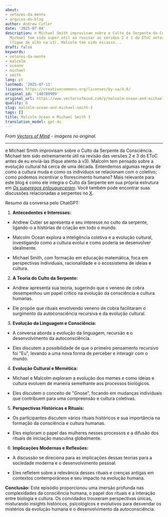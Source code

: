 ```yaml
---
about:
- vetores-da-mente
- arquivo-do-blog
author: Andrew Cutler
date: '2025-07-04'
description: e Michael Smith improvisam sobre o Culto da Serpente da Consciência.
  Michael tem sido super útil ao revisar as versões 2 e 3 do EToC antes de eu enviá-las
  (fique de olho na v3). Malcolm tem sido escasso...
draft: false
keywords:
- vetores-da-mente
- malcolm
- oceano
- michael
- smith
lang: pt
lastmod: '2025-07-11'
license: https://creativecommons.org/licenses/by-sa/4.0/
original_id: '140789909'
original_url: https://www.vectorsofmind.com/p/malcolm-ocean-and-michael-smith-3
quality: 6
slug: malcolm-ocean-and-michael-smith-3
tags: []
title: Malcolm Ocean e Michael Smith 3
translation_model: gpt-4o
---
```


*From [Vectors of Mind](https://www.vectorsofmind.com/p/malcolm-ocean-and-michael-smith-3) - imagens no original.*

---

e Michael Smith improvisam sobre o Culto da Serpente da Consciência. Michael tem sido extremamente útil na revisão das versões 2 e 3 do EToC antes de eu enviá-las (fique atento à v3). Malcolm tem pensado sobre a evolução cultural há cerca de uma década. Entendemos algumas regras de como a cultura muda e como os indivíduos se relacionam com o coletivo; como podemos incentivar o florescimento humano? Mais relevante para este blog é como ele integra o Culto da Serpente em sua própria estrutura em _[Os superegos enlouqueceram](https://malcolmocean.com/2023/07/superego-conflict-and-evolution/)_. Você também pode encontrar suas discussões relacionadas a serpentes no [X](https://twitter.com/search?q=%40malcolm_ocean%20vectorsofmind.com&src=typed_query).

Resumo da conversa pelo ChatGPT:

1. **Antecedentes e Interesses:**

 * Andrew Cutler se apresenta e seu interesse no culto da serpente, ligando-o a histórias de criação em todo o mundo.

 * Malcolm Ocean explora a inteligência coletiva e a evolução cultural, investigando como a cultura evolui e como poderia se desenvolver idealmente.

 * Michael Smith, com formação em educação matemática, foca em perspectivas individuais, racionalidade e o ecossistema de ideias e cultura.

2. **A Teoria do Culto da Serpente:**

 * Andrew apresenta sua teoria, sugerindo que o veneno de cobra desempenhou um papel crítico na evolução da consciência e cultura humanas.

 * Ele propõe que rituais envolvendo veneno de cobra facilitaram o surgimento da autoconsciência recursiva e da evolução cultural.

3. **Evolução da Linguagem e Consciência:**

 * A conversa aborda a evolução da linguagem, recursão e o desenvolvimento da autoconsciência.

 * Eles discutem a possibilidade de que o primeiro pensamento recursivo foi "Eu", levando a uma nova forma de perceber e interagir com o mundo.

4. **Evolução Cultural e Memética:**

 * Michael e Malcolm exploram a evolução dos memes e como ideias e cultura evoluem de maneira semelhante aos processos biológicos.

 * Eles discutem o conceito de "Gnose", focando em mudanças individuais que contribuem para uma compreensão e cultura coletivas.

5. **Perspectivas Históricas e Rituais:**

 * Os participantes discutem vários rituais históricos e sua importância na formação da consciência e cultura humanas.

 * Eles exploram o papel das mulheres nesses processos e a difusão dos rituais de iniciação masculina globalmente.

6. **Implicações Modernas e Reflexões:**

 * A discussão se direciona para as implicações dessas teorias para a sociedade moderna e o desenvolvimento pessoal.

 * Eles refletem sobre a relevância desses rituais e crenças antigas em contextos contemporâneos e seu impacto na evolução humana.

**Conclusão:** Este episódio proporcionou uma imersão profunda nas complexidades da consciência humana, o papel dos rituais e a interação entre biologia e cultura. Os convidados trouxeram perspectivas únicas, misturando insights históricos, psicológicos e evolutivos para desvendar os mistérios da evolução humana e o desenvolvimento da autoconsciência.